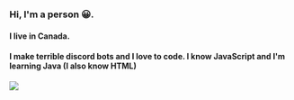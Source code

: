 ### Hi, I'm a person 😀. 
#### I live in Canada. 
#### I make terrible discord bots and I love to code. I know JavaScript and I'm learning Java (I also know HTML)
![](https://komarev.com/ghpvc/?username=ShrimpyStuff&color=00aae8)

<!--
**ShrimpyStuff/ShrimpyStuff** is a ✨ _special_ ✨ repository because its `README.md` (this file) appears on your GitHub profile.

Here are some ideas to get you started:

- 🔭 I’m currently working on ...
- 🌱 I’m currently learning ...
- 👯 I’m looking to collaborate on ...
- 🤔 I’m looking for help with ...
- 💬 Ask me about ...
- 📫 How to reach me: ...
- 😄 Pronouns: ...
- ⚡ Fun fact: ...
-->
